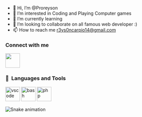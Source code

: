 - 👋 Hi, I’m @Proreyson
- 👀 I’m interested in Coding and Playing Computer games
- 🌱 I’m currently learning 
- 💞️ I’m looking to collaborate on all famous web developer :)
- 📫 How to reach me r3ys0ncarpio14@gmail.com


<h3>Connect with me</h3>
<p align="left">
    <a href="#">
        <img src="https://www.bing.com/images/search?view=detailV2&ccid=Em5O%2Fjw2&id=06C723F79A374A9D1B4A59FD4E8477FD4E0AD454&thid=OIP.Em5O_jw2vfO2iYmJDKJiRQAAAA&mediaurl=https%3A%2F%2Feasy-programs.com%2Fwp-content%2Fuploads%2F2020%2F04%2Ffacebook-image.jpg&exph=250&expw=250&q=facebook&form=IRPRST&ck=B2F48AE008D883740BE312ED353F787C&selectedindex=28&itb=0&ajaxhist=0&ajaxserp=0&vt=0&pivotparams=insightsToken%3Dccid_%252FN9uxkgF*cp_6F92A0A85F432A789676B45A3FA1ACBC*mid_08478A5B23E7AD09B2FE92756F4ADDEBB02889A3*simid_607996009139158874*thid_OIP.!_N9uxkgFGbPcicwV9r0SNwHaDt&sim=11&iss=VSI" width="45" height"45" >
    </a>
</p>  





<h3> 🚀 &nbsp;Languages and Tools</h3>
<p align="left">
<img src="https://cdn.jsdelivr.net/gh/devicons/devicon/icons/vscode/vscode-original.svg" alt="vscode" width="45" height="45"/>
<img src="https://cdn.jsdelivr.net/gh/devicons/devicon/icons/bash/bash-original.svg" alt="bash" width="45" height="45"/>
<img src="https://cdn.jsdelivr.net/gh/devicons/devicon/icons/php/php-original.svg" alt="php" width="45" height="45"/>
</p>



![Snake animation](https://github.com/thepiyushmalhotra/thepiyushmalhotra/blob/output/github-contribution-grid-snake.svg)
